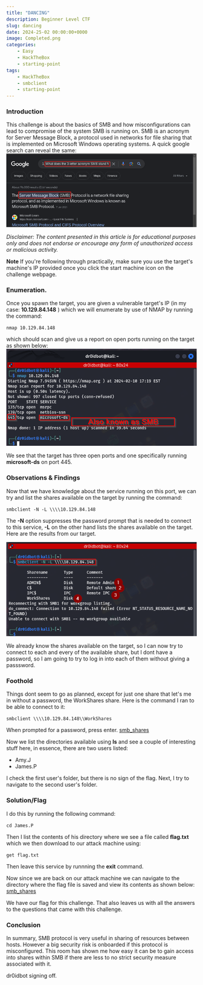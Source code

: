 ```yaml
---
title: "DANCING"
description: Beginner Level CTF
slug: dancing
date: 2024-25-02 00:00:00+0000
image: Completed.png
categories: 
    - Easy
    - HackTheBox
    - starting-point
tags:
    - HackTheBox
    - smbclient
    - starting-point
---
```


### Introduction
This challenge is about the basics of SMB and how misconfigurations can lead to compromise of the system SMB is running on. SMB is an acronym for Server Message Block, a protocol used in networks for file sharing that is implemented on Microsoft Windows operating systems. A quick google search can reveal the same: 
![google_search](Q1.png) 

_Disclaimer: The content presented in this article is for educational purposes only and does not endorse or encourage any form of unauthorized access or malicious activity._

**Note** If you're following through practically, make sure you use the target's machine's IP provided once you click the start machine icon on the challenge webpage.

### Enumeration.
Once you spawn the target, you are given a vulnerable target's IP (in my case: **10.129.84.148** ) which we will enumerate by use of NMAP by running the command: 
```
nmap 10.129.84.148

```
which should scan and give us a report on open ports running on the target as shown below:
![nmap_results](Q2.png)

We see that the target has three open ports and one specifically running **microsoft-ds** on port 445.

### Observations & Findings
Now that we have knowledge about the service running on this port, we can try and list the shares available on the target by running the command: 

```
smbclient -N -L \\\\10.129.84.148

```
The **-N** option suppresses the password prompt that is needed to connect to this service, **-L** on the other hand lists the shares available on the target. Here are the results from our target.

![smb_shares](Q3,4.png) 

We already know the shares available on the target, so I can now try to connect to each and every of the available share, but I dont have a password, so I am going to try to log in into each of them without giving a passsword. 

### Foothold
Things dont seem to go as planned, except for just one share that let's me in without a password, the WorkShares share. Here is the command I ran to be able to connect to it:

```
smbclient \\\\10.129.84.148\\WorkShares

```
When prompted for a password, press enter. 
[smb_shares](Q6.png) 

Now we list the directories available using **ls** and see a couple of interesting stuff here, in essence, there are two users listed:
* Amy.J
* James.P

I check the first user's folder, but there is no sign of the flag. Next, I try to navigate to the second user's folder.

### Solution/Flag
I do this by running the following command:
```
cd James.P

``` 
Then I list the contents of his directory where we see a file called **flag.txt** which we then download to our attack machine using:
```
get flag.txt
```
Then leave this service by runnning the **exit** command.

Now since we are back on our attack machine we can navigate to the directory where the flag file is saved and view its contents as shown below:
[smb_shares](Flag.png) 

We have our flag for this challenge. That also leaves us with all the answers  to the questions that came with this challenge.

### Conclusion
In summary, SMB protocol is very useful in sharing of resources between hosts. However a big security risk is onboarded if this protocol is misconfigured. This room has shown me how easy it can be to gain access into shares within SMB if there are less to no strict security measure associated with it.

dr0idbot signing off.
